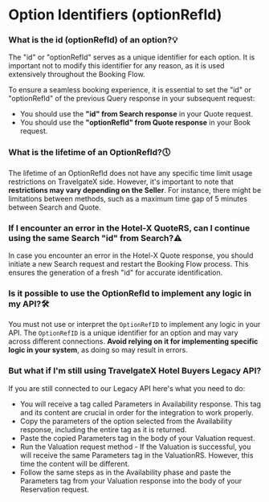 ﻿---
sidebar_position: 8
---

# Option Identifiers (optionRefId)

### What is the id (optionRefId) of an option?💡
The "id" or "optionRefId" serves as a unique identifier for each option. It is important not to modify this identifier for any reason, as it is used extensively throughout the Booking Flow.

To ensure a seamless booking experience, it is essential to set the "id" or "optionRefId" of the previous Query response in your subsequent request:

* You should use the **"id" from Search response** in your Quote request.
* You should use the **"optionRefId" from Quote response** in your Book request.

### What is the lifetime of an OptionRefId?🕔

The lifetime of an OptionRefId does not have any specific time limit usage restrictions on TravelgateX side. However, it's important to note that **restrictions may vary depending on the Seller**. For instance, there might be limitations between methods, such as a maximum time gap of 5 minutes between Search and Quote.


### If I encounter an error in the Hotel-X QuoteRS, can I continue using the same Search "id" from Search?⚠️

In case you encounter an error in the Hotel-X Quote response, you should initiate a new Search request and restart the Booking Flow process. This ensures the generation of a fresh "id" for accurate identification.

### Is it possible to use the OptionRefId to implement any logic in my API?🛠️

You must not use or interpret the `OptionRefID` to implement any logic in your API. The `OptionRefID` is a unique identifier for an option and may vary across different connections. **Avoid relying on it for implementing specific logic in your system**, as doing so may result in errors.



### But what if I'm still using TravelgateX Hotel Buyers Legacy API?
If you are still connected to our Legacy API here's what you need to do:
* You will receive a tag called Parameters in Availability response. This tag and its content are crucial in order for the integration to work properly.
* Copy the parameters of the option selected from the Availability response, including the entire tag as it is returned.
* Paste the copied Parameters tag in the body of your Valuation request.
* Run the Valuation request method - If the Valuation is successful, you will receive the same Parameters tag in the ValuationRS. However, this time the content will be different.
* Follow the same steps as in the Availability phase and paste the Parameters tag from your Valuation response into the body of your Reservation request.

